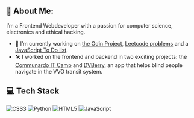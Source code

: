 ## 💫 About Me:
I’m a Frontend Webdeveloper with a passion for computer science, electronics and ethical hacking.

- 🌱 I’m currently working on [the Odin Project](https://www.theodinproject.com/paths/foundations/courses/foundations), [Leetcode problems](https://leetcode.com/u/Belgarus/) and a [JavaScript To Do list](https://github.com/dwyl/javascript-todo-list-tutorial).
- 🛠 I worked on the frontend and backend in two exciting projects: the [Communardo IT Camp](https://github.com/IT-Wintercamp-2025) and [DVBerry](https://github.com/Julius-Babies/JH_DVBerry), an app that helps blind people navigate in the VVO transit system.

## 💻 Tech Stack
![CSS3](https://img.shields.io/badge/css3-%231572B6.svg?style=for-the-badge&logo=css3&logoColor=white) ![Python](https://img.shields.io/badge/python-3670A0?style=for-the-badge&logo=python&logoColor=ffdd54) ![HTML5](https://img.shields.io/badge/html5-%23E34F26.svg?style=for-the-badge&logo=html5&logoColor=white) 
 ![JavaScript](https://img.shields.io/badge/javascript-%23323330.svg?style=for-the-badge&logo=javascript&logoColor=%23F7DF1E)
